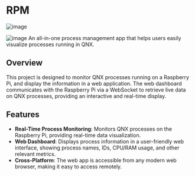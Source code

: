 # RPM
![image](https://github.com/user-attachments/assets/89d03dd4-3d27-454c-a1a2-40a1e3ec1b66)

![image](https://github.com/user-attachments/assets/2704ef8b-d9d3-4929-82ba-71da6270d727)
An all-in-one process management app that helps users easily visualize processes running in QNX. 

## Overview

This project is designed to monitor QNX processes running on a Raspberry Pi, and display the information in a web application. The web dashboard communicates with the Raspberry Pi via a WebSocket to retrieve live data on QNX processes, providing an interactive and real-time display.

## Features

- **Real-Time Process Monitoring**: Monitors QNX processes on the Raspberry Pi, providing real-time data visualization.
- **Web Dashboard**: Displays process information in a user-friendly web interface, showing process names, IDs, CPU/RAM usage, and other relevant metrics.
- **Cross-Platform**: The web app is accessible from any modern web browser, making it easy to access remotely.

